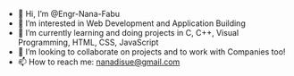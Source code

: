 - 👋 Hi, I’m @Engr-Nana-Fabu
- 👀 I’m interested in Web Development and Application Building
- 🌱 I’m currently learning and doing projects in C, C++, Visual Programming, HTML, CSS, JavaScript
- 💞️ I’m looking to collaborate on projects and to work with Companies too!
- 📫 How to reach me: nanadisue@gmail.com

<!---
Engr-Nana-Fabu/Engr-Nana-Fabu is a ✨ special ✨ repository because its `README.md` (this file) appears on your GitHub profile.
You can click the Preview link to take a look at your changes.
--->
